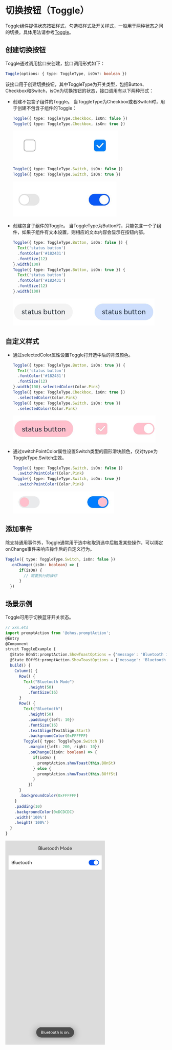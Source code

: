 # 切换按钮（Toggle）


Toggle组件提供状态按钮样式，勾选框样式及开关样式，一般用于两种状态之间的切换。具体用法请参考[Toggle](../reference/arkui-ts/ts-basic-components-toggle.md)。


## 创建切换按钮

Toggle通过调用接口来创建，接口调用形式如下：



```ts
Toggle(options: { type: ToggleType, isOn?: boolean })
```


该接口用于创建切换按钮，其中ToggleType为开关类型，包括Button、Checkbox和Switch，isOn为切换按钮的状态，接口调用有以下两种形式：


- 创建不包含子组件的Toggle。
  当ToggleType为Checkbox或者Switch时，用于创建不包含子组件的Toggle：


  ```ts
  Toggle({ type: ToggleType.Checkbox, isOn: false })
  Toggle({ type: ToggleType.Checkbox, isOn: true })
  ```

  ![zh-cn_image_0000001562940485](figures/zh-cn_image_0000001562940485.png)


  ```ts
  Toggle({ type: ToggleType.Switch, isOn: false })
  Toggle({ type: ToggleType.Switch, isOn: true })
  ```

  ![zh-cn_image_0000001511421228](figures/zh-cn_image_0000001511421228.png)


- 创建包含子组件的Toggle。
  当ToggleType为Button时，只能包含一个子组件，如果子组件有文本设置，则相应的文本内容会显示在按钮内部。


  ```ts
  Toggle({ type: ToggleType.Button, isOn: false }) {
    Text('status button')
    .fontColor('#182431')
    .fontSize(12)
  }.width(100)
  Toggle({ type: ToggleType.Button, isOn: true }) {
    Text('status button')
    .fontColor('#182431')
    .fontSize(12)
  }.width(100)
  ```

  ![zh-cn_image_0000001511900404](figures/zh-cn_image_0000001511900404.png)


## 自定义样式

- 通过selectedColor属性设置Toggle打开选中后的背景颜色。

  ```ts
  Toggle({ type: ToggleType.Button, isOn: true }) {
    Text('status button')
    .fontColor('#182431')
    .fontSize(12)
  }.width(100).selectedColor(Color.Pink)
  Toggle({ type: ToggleType.Checkbox, isOn: true })
    .selectedColor(Color.Pink)
  Toggle({ type: ToggleType.Switch, isOn: true })
    .selectedColor(Color.Pink)
  ```

  ![zh-cn_image_0000001563060657](figures/zh-cn_image_0000001563060657.png)

- 通过switchPointColor属性设置Switch类型的圆形滑块颜色，仅对type为ToggleType.Switch生效。

  ```ts
  Toggle({ type: ToggleType.Switch, isOn: false })
    .switchPointColor(Color.Pink)
  Toggle({ type: ToggleType.Switch, isOn: true })
    .switchPointColor(Color.Pink)
  ```

  ![zh-cn_image_0000001511421232](figures/zh-cn_image_0000001511421232.png)


## 添加事件

除支持通用事件外，Toggle通常用于选中和取消选中后触发某些操作，可以绑定onChange事件来响应操作后的自定义行为。


```ts
Toggle({ type: ToggleType.Switch, isOn: false })
  .onChange((isOn: boolean) => {
      if(isOn) {
        // 需要执行的操作
      }
  })
```


## 场景示例

Toggle可用于切换蓝牙开关状态。



```ts
// xxx.ets
import promptAction from '@ohos.promptAction';
@Entry
@Component
struct ToggleExample {
  @State BOnSt:promptAction.ShowToastOptions = {'message': 'Bluetooth is on.'}
  @State BOffSt:promptAction.ShowToastOptions = {'message': 'Bluetooth is off.'}
  build() {
    Column() {
      Row() {
        Text("Bluetooth Mode")
          .height(50)
          .fontSize(16)
      }
      Row() {
        Text("Bluetooth")
          .height(50)
          .padding({left: 10})
          .fontSize(16)
          .textAlign(TextAlign.Start)
          .backgroundColor(0xFFFFFF)
        Toggle({ type: ToggleType.Switch })
          .margin({left: 200, right: 10})
          .onChange((isOn: boolean) => {
            if(isOn) {
              promptAction.showToast(this.BOnSt)
            } else {
              promptAction.showToast(this.BOffSt)
            }
          })
      }
      .backgroundColor(0xFFFFFF)
    }
    .padding(10)
    .backgroundColor(0xDCDCDC)
    .width('100%')
    .height('100%')
  }
}
```


![zh-cn_image_0000001511740448](figures/zh-cn_image_0000001511740448.png)
